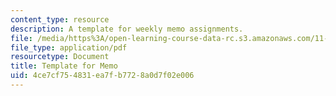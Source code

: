 ```yaml
---
content_type: resource
description: A template for weekly memo assignments.
file: /media/https%3A/open-learning-course-data-rc.s3.amazonaws.com/11-005-introduction-to-international-development-spring-2015/4ce7cf754831ea7fb7728a0d7f02e006_MIT11_005S15_assign-memo.pdf
file_type: application/pdf
resourcetype: Document
title: Template for Memo
uid: 4ce7cf75-4831-ea7f-b772-8a0d7f02e006
---
```

